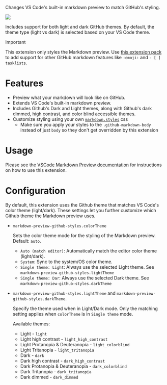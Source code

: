 Changes VS Code's built-in markdown preview to match GitHub's styling.

![](https://github.com/mjbvz/vscode-github-markdown-preview-style/raw/master/docs/example.png)

Includes support for both light and dark GitHub themes. By default, the theme type (light vs dark) is selected based on your VS Code theme.

> [!IMPORTANT]  
> This extension only styles the Markdown preview. Use [this extension pack](https://marketplace.visualstudio.com/items?itemName=bierner.github-markdown-preview) to add support for other GitHub markdown features like `:emoji:` and `- [ ] tasklists`.

# Features

- Preview what your markdown will look like on GitHub.
- Extends VS Code's built-in markdown preview.
- Includes Github's Dark and Light themes, along with Github's dark dimmed, high contrast, and color blind accessible themes.
- Customize styling using your own [`markdown.styles`](https://code.visualstudio.com/Docs/languages/markdown#_using-your-own-css) css
  - Make sure you apply your styles to the `.github-markdown-body` instead of just `body` so they don't get overridden by this extension

# Usage

Please see the [VSCode Markdown Preview documentation](https://code.visualstudio.com/Docs/languages/markdown#_markdown-preview) for instructions on how to use this extension.

# Configuration

By default, this extension uses the Github theme that matches VS Code's color theme (light/dark). These settings let you further customize which Github theme the Markdown preview uses.

- `markdown-preview-github-styles.colorTheme`

   Sets the color theme mode for the styling of the Markdown preview. Default: `auto`.

   - `Auto (match editor)`: Automatically match the editor color theme (light/dark).
   - `System`: Sync to the system/OS color theme.
   - `Single theme: Light`: Always use the selected Light theme. See `markdown-preview-github-styles.lightTheme`
   - `Single theme: Dar`: Always use the selected Dark theme. See `markdown-preview-github-styles.darkTheme`

- `markdown-preview-github-styles.lightTheme` and `markdown-preview-github-styles.darkTheme`.

   Specify the theme used when in Light/Dark mode. Only the matching setting applies when `colorTheme` is in `Single theme` mode.
   
   Available themes:

   - Light - `light`
   - Light high contrast - `light_high_contrast`
   - Light Protanopia & Deuteranopia - `light_colorblind`
   - Light Tritanopia - `light_tritanopia`
   - Dark - `dark`
   - Dark high contrast - `dark_high_contrast`
   - Dark Protanopia & Deuteranopia - `dark_colorblind`
   - Dark Tritanopia - `dark_tritanopia`
   - Dark dimmed - `dark_dimmed`
